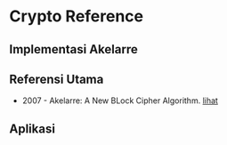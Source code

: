 # Crypto Reference

## Implementasi Akelarre

## Referensi Utama

* 2007 - Akelarre: A New BLock Cipher Algorithm. [lihat](2007.alvarez_gula_montoya_peinado.pdf)

## Aplikasi